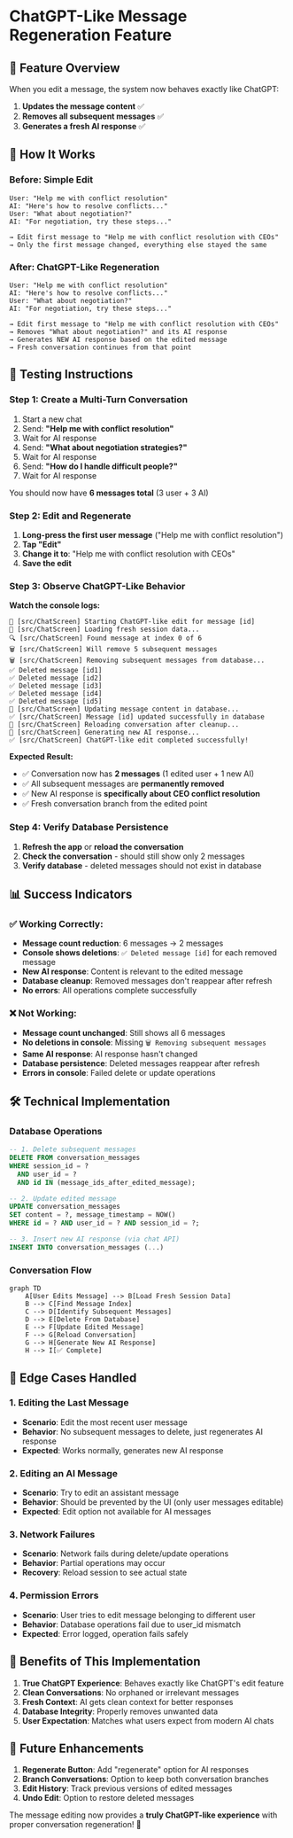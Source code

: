 # ChatGPT-Like Message Regeneration Feature

## 🎯 **Feature Overview**
When you edit a message, the system now behaves exactly like ChatGPT:
1. **Updates the message content** ✅
2. **Removes all subsequent messages** ✅  
3. **Generates a fresh AI response** ✅

## 🚀 **How It Works**

### Before: Simple Edit
```
User: "Help me with conflict resolution"
AI: "Here's how to resolve conflicts..."
User: "What about negotiation?"
AI: "For negotiation, try these steps..."

→ Edit first message to "Help me with conflict resolution with CEOs"
→ Only the first message changed, everything else stayed the same
```

### After: ChatGPT-Like Regeneration  
```
User: "Help me with conflict resolution"
AI: "Here's how to resolve conflicts..."
User: "What about negotiation?"
AI: "For negotiation, try these steps..."

→ Edit first message to "Help me with conflict resolution with CEOs"
→ Removes "What about negotiation?" and its AI response
→ Generates NEW AI response based on the edited message
→ Fresh conversation continues from that point
```

## 🧪 **Testing Instructions**

### Step 1: Create a Multi-Turn Conversation
1. Start a new chat
2. Send: **"Help me with conflict resolution"**
3. Wait for AI response
4. Send: **"What about negotiation strategies?"**  
5. Wait for AI response
6. Send: **"How do I handle difficult people?"**
7. Wait for AI response

You should now have **6 messages total** (3 user + 3 AI)

### Step 2: Edit and Regenerate
1. **Long-press the first user message** ("Help me with conflict resolution")
2. **Tap "Edit"**
3. **Change it to**: "Help me with conflict resolution with CEOs"
4. **Save the edit**

### Step 3: Observe ChatGPT-Like Behavior
**Watch the console logs:**
```
🔧 [src/ChatScreen] Starting ChatGPT-like edit for message [id]
🔄 [src/ChatScreen] Loading fresh session data...
🔍 [src/ChatScreen] Found message at index 0 of 6
🗑️ [src/ChatScreen] Will remove 5 subsequent messages
🗑️ [src/ChatScreen] Removing subsequent messages from database...
✅ Deleted message [id1]
✅ Deleted message [id2]  
✅ Deleted message [id3]
✅ Deleted message [id4]
✅ Deleted message [id5]
📝 [src/ChatScreen] Updating message content in database...
✅ [src/ChatScreen] Message [id] updated successfully in database
🔄 [src/ChatScreen] Reloading conversation after cleanup...
🤖 [src/ChatScreen] Generating new AI response...
✅ [src/ChatScreen] ChatGPT-like edit completed successfully!
```

**Expected Result:**
- ✅ Conversation now has **2 messages** (1 edited user + 1 new AI)
- ✅ All subsequent messages are **permanently removed**
- ✅ New AI response is **specifically about CEO conflict resolution**
- ✅ Fresh conversation branch from the edited point

### Step 4: Verify Database Persistence
1. **Refresh the app** or **reload the conversation**
2. **Check the conversation** - should still show only 2 messages
3. **Verify database** - deleted messages should not exist in database

## 📊 **Success Indicators**

### ✅ **Working Correctly:**
- **Message count reduction**: 6 messages → 2 messages
- **Console shows deletions**: `✅ Deleted message [id]` for each removed message
- **New AI response**: Content is relevant to the edited message
- **Database cleanup**: Removed messages don't reappear after refresh
- **No errors**: All operations complete successfully

### ❌ **Not Working:**
- **Message count unchanged**: Still shows all 6 messages
- **No deletions in console**: Missing `🗑️ Removing subsequent messages`
- **Same AI response**: AI response hasn't changed
- **Database persistence**: Deleted messages reappear after refresh
- **Errors in console**: Failed delete or update operations

## 🛠️ **Technical Implementation**

### Database Operations
```sql
-- 1. Delete subsequent messages
DELETE FROM conversation_messages 
WHERE session_id = ? 
  AND user_id = ? 
  AND id IN (message_ids_after_edited_message);

-- 2. Update edited message
UPDATE conversation_messages 
SET content = ?, message_timestamp = NOW() 
WHERE id = ? AND user_id = ? AND session_id = ?;

-- 3. Insert new AI response (via chat API)
INSERT INTO conversation_messages (...)
```

### Conversation Flow
```mermaid
graph TD
    A[User Edits Message] --> B[Load Fresh Session Data]
    B --> C[Find Message Index]
    C --> D[Identify Subsequent Messages]
    D --> E[Delete From Database]
    E --> F[Update Edited Message]
    F --> G[Reload Conversation]
    G --> H[Generate New AI Response]
    H --> I[✅ Complete]
```

## 🚨 **Edge Cases Handled**

### 1. **Editing the Last Message**
- **Scenario**: Edit the most recent user message
- **Behavior**: No subsequent messages to delete, just regenerates AI response
- **Expected**: Works normally, generates new AI response

### 2. **Editing an AI Message**  
- **Scenario**: Try to edit an assistant message
- **Behavior**: Should be prevented by the UI (only user messages editable)
- **Expected**: Edit option not available for AI messages

### 3. **Network Failures**
- **Scenario**: Network fails during delete/update operations
- **Behavior**: Partial operations may occur
- **Recovery**: Reload session to see actual state

### 4. **Permission Errors**
- **Scenario**: User tries to edit message belonging to different user
- **Behavior**: Database operations fail due to user_id mismatch
- **Expected**: Error logged, operation fails safely

## 🎯 **Benefits of This Implementation**

1. **True ChatGPT Experience**: Behaves exactly like ChatGPT's edit feature
2. **Clean Conversations**: No orphaned or irrelevant messages
3. **Fresh Context**: AI gets clean context for better responses  
4. **Database Integrity**: Properly removes unwanted data
5. **User Expectation**: Matches what users expect from modern AI chats

## 🔮 **Future Enhancements**

1. **Regenerate Button**: Add "regenerate" option for AI responses
2. **Branch Conversations**: Option to keep both conversation branches
3. **Edit History**: Track previous versions of edited messages
4. **Undo Edit**: Option to restore deleted messages

The message editing now provides a **truly ChatGPT-like experience** with proper conversation regeneration! 🎉 